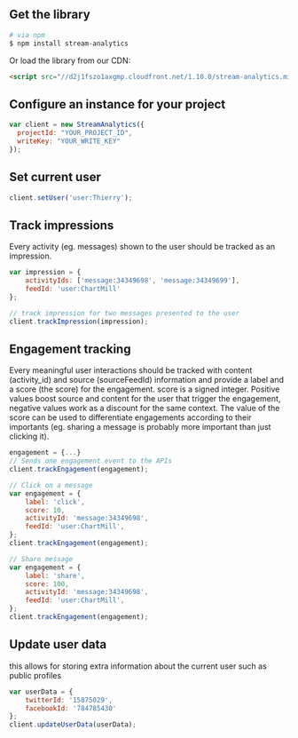 Get the library
-------------------

```bash
# via npm
$ npm install stream-analytics
```

Or load the library from our CDN:

```html
<script src="//d2j1fszo1axgmp.cloudfront.net/1.10.0/stream-analytics.min.js" type="text/javascript"></script>
```

Configure an instance for your project
--------------------------------------
```js
var client = new StreamAnalytics({
  projectId: "YOUR_PROJECT_ID",
  writeKey: "YOUR_WRITE_KEY"
});
```

Set current user
----------------
```js
client.setUser('user:Thierry');
```

Track impressions
-----------------
Every activity (eg. messages) shown to the user should be tracked as an impression.

```js
var impression = {
    activityIds: ['message:34349698', 'message:34349699'],
    feedId: 'user:ChartMill'
};

// track impression for two messages presented to the user
client.trackImpression(impression);
```

Engagement tracking
-------------------

Every meaningful user interactions should be tracked with content (activity_id) and source (sourceFeedId) information and provide a label and a score (the score) for the engagement. score is a signed integer. Positive values boost source and content for the user that trigger the engagement, negative values work as a discount for the same context. The value of the score can be used to differentiate engagements according to their importants (eg. sharing a message is probably more important than just clicking it).

```js
engagement = {...}
// Sends one engagement event to the APIs
client.trackEngagement(engagement);

// Click on a message
var engagement = {
    label: 'click',
    score: 10,
    activityId: 'message:34349698',
    feedId: 'user:ChartMill',
};
client.trackEngagement(engagement);

// Share message
var engagement = {
    label: 'share',
    score: 100,
    activityId: 'message:34349698',
    feedId: 'user:ChartMill',
};
client.trackEngagement(engagement);
```

Update user data
----------------
this allows for storing extra information about the current user such as public profiles

```js
var userData = {
    twitterId: '15875029',
    facebookId: '784785430'
};
client.updateUserData(userData);
```
